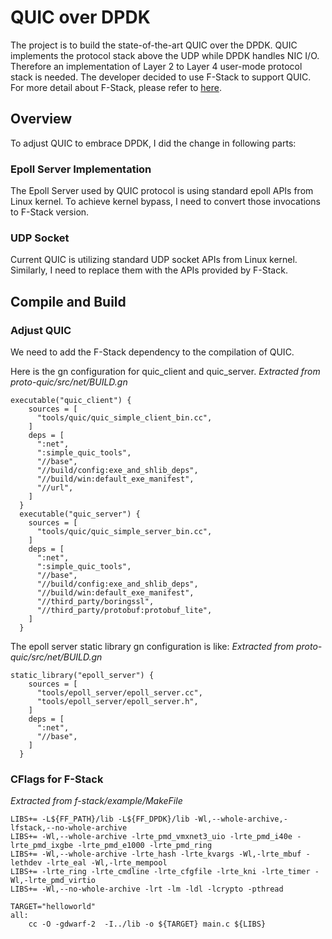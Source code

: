 # QUIC over DPDK #
The project is to build the state-of-the-art QUIC over the DPDK. QUIC implements the protocol stack above the UDP while DPDK handles NIC I/O. Therefore an implementation of Layer 2 to Layer 4 user-mode protocol stack is needed. The developer decided to use F-Stack to support QUIC. For more detail about F-Stack, please refer to [here](https://github.com/F-Stack/f-stack).

## Overview ##
To adjust QUIC to embrace DPDK, I did the change in following parts:

### Epoll Server Implementation ###
The Epoll Server used by QUIC protocol is using standard epoll APIs from Linux kernel. To achieve kernel bypass, I need to convert those invocations to F-Stack version.

### UDP Socket ###
Current QUIC is utilizing standard UDP socket APIs from Linux kernel. Similarly, I need to replace them with the APIs provided by F-Stack.


## Compile and Build ##

### Adjust QUIC ###
We need to add the F-Stack dependency to the compilation of QUIC.

Here is the gn configuration for quic_client and quic_server.
_Extracted from proto-quic/src/net/BUILD.gn_
```
executable("quic_client") {
    sources = [
      "tools/quic/quic_simple_client_bin.cc",
    ]
    deps = [
      ":net",
      ":simple_quic_tools",
      "//base",
      "//build/config:exe_and_shlib_deps",
      "//build/win:default_exe_manifest",
      "//url",
    ]
  }
  executable("quic_server") {
    sources = [
      "tools/quic/quic_simple_server_bin.cc",
    ]
    deps = [
      ":net",
      ":simple_quic_tools",
      "//base",
      "//build/config:exe_and_shlib_deps",
      "//build/win:default_exe_manifest",
      "//third_party/boringssl",
      "//third_party/protobuf:protobuf_lite",
    ]
  }
```

The epoll server static library gn configuration is like:
_Extracted from proto-quic/src/net/BUILD.gn_
```
static_library("epoll_server") {
    sources = [
      "tools/epoll_server/epoll_server.cc",
      "tools/epoll_server/epoll_server.h",
    ]
    deps = [
      ":net",
      "//base",
    ]
  }
```

### CFlags for F-Stack ###

_Extracted from f-stack/example/MakeFile_
```
LIBS+= -L${FF_PATH}/lib -L${FF_DPDK}/lib -Wl,--whole-archive,-lfstack,--no-whole-archive
LIBS+= -Wl,--whole-archive -lrte_pmd_vmxnet3_uio -lrte_pmd_i40e -lrte_pmd_ixgbe -lrte_pmd_e1000 -lrte_pmd_ring
LIBS+= -Wl,--whole-archive -lrte_hash -lrte_kvargs -Wl,-lrte_mbuf -lethdev -lrte_eal -Wl,-lrte_mempool
LIBS+= -lrte_ring -lrte_cmdline -lrte_cfgfile -lrte_kni -lrte_timer -Wl,-lrte_pmd_virtio
LIBS+= -Wl,--no-whole-archive -lrt -lm -ldl -lcrypto -pthread

TARGET="helloworld"
all:
	cc -O -gdwarf-2  -I../lib -o ${TARGET} main.c ${LIBS}
```
